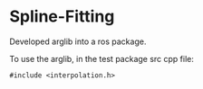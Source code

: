 # Spline-Fitting
Developed arglib into a ros package.

To use the arglib, in the test package src cpp file: 
```
#include <interpolation.h>
```
